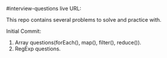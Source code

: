 #interview-questions
live URL:

This repo contains several problems to solve and practice with.

Initial Commit:

1. Array questions(forEach(), map(), filter(), reduce()).
2. RegExp questions.
